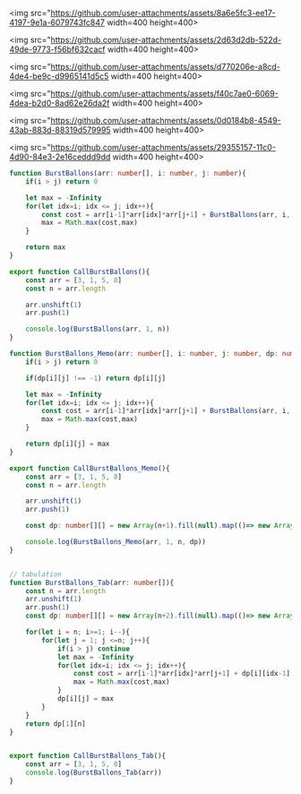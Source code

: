 
<img src="https://github.com/user-attachments/assets/8a6e5fc3-ee17-4197-9e1a-6079743fc847 width=400 height=400>

<img src="https://github.com/user-attachments/assets/2d63d2db-522d-49de-9773-f56bf632cacf width=400 height=400>

<img src="https://github.com/user-attachments/assets/d770206e-a8cd-4de4-be9c-d9965141d5c5 width=400 height=400>

<img src="https://github.com/user-attachments/assets/f40c7ae0-6069-4dea-b2d0-8ad62e26da2f width=400 height=400>

<img src="https://github.com/user-attachments/assets/0d0184b8-4549-43ab-883d-88319d579995 width=400 height=400>

<img src="https://github.com/user-attachments/assets/29355157-11c0-4d90-84e3-2e16ceddd9dd width=400 height=400>


```ts
function BurstBallons(arr: number[], i: number, j: number){
    if(i > j) return 0

    let max = -Infinity
    for(let idx=i; idx <= j; idx++){
        const cost = arr[i-1]*arr[idx]*arr[j+1] + BurstBallons(arr, i, idx-1) + BurstBallons(arr, idx+1, j)
        max = Math.max(cost,max)
    }

    return max
}

export function CallBurstBallons(){
    const arr = [3, 1, 5, 8]
    const n = arr.length

    arr.unshift(1)
    arr.push(1)

    console.log(BurstBallons(arr, 1, n))
}

function BurstBallons_Memo(arr: number[], i: number, j: number, dp: number[][]){
    if(i > j) return 0

    if(dp[i][j] !== -1) return dp[i][j]

    let max = -Infinity
    for(let idx=i; idx <= j; idx++){
        const cost = arr[i-1]*arr[idx]*arr[j+1] + BurstBallons(arr, i, idx-1) + BurstBallons(arr, idx+1, j)
        max = Math.max(cost,max)
    }

    return dp[i][j] = max
}

export function CallBurstBallons_Memo(){
    const arr = [3, 1, 5, 8]
    const n = arr.length

    arr.unshift(1)
    arr.push(1)

    const dp: number[][] = new Array(n+1).fill(null).map(()=> new Array(n+1).fill(-1))

    console.log(BurstBallons_Memo(arr, 1, n, dp))
}


// tabulation
function BurstBallons_Tab(arr: number[]){
    const n = arr.length
    arr.unshift(1)
    arr.push(1)
    const dp: number[][] = new Array(n+2).fill(null).map(()=> new Array(n+2).fill(0))

    for(let i = n; i>=1; i--){
        for(let j = 1; j <=n; j++){
            if(i > j) continue
            let max = -Infinity
            for(let idx=i; idx <= j; idx++){
                const cost = arr[i-1]*arr[idx]*arr[j+1] + dp[i][idx-1] + dp[idx+1][j]
                max = Math.max(cost,max)
            }
            dp[i][j] = max
        }
    }
    return dp[1][n]
}


export function CallBurstBallons_Tab(){
    const arr = [3, 1, 5, 8]
    console.log(BurstBallons_Tab(arr))
}
```

